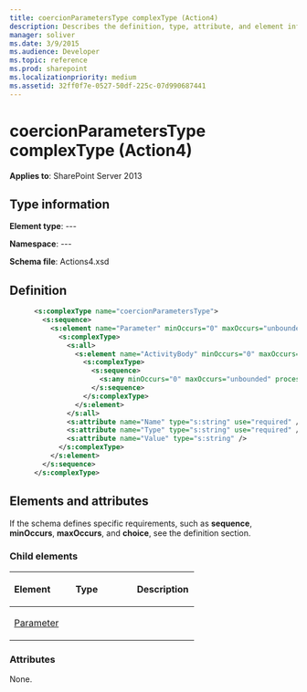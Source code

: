 ```yaml
---
title: coercionParametersType complexType (Action4)
description: Describes the definition, type, attribute, and element information for coercionParametersType complexType (Action4).
manager: soliver
ms.date: 3/9/2015
ms.audience: Developer
ms.topic: reference
ms.prod: sharepoint
ms.localizationpriority: medium
ms.assetid: 32ff0f7e-0527-50df-225c-07d990687441
---
```


# coercionParametersType complexType (Action4)

**Applies to**: SharePoint Server 2013

## Type information

**Element type**: ---

**Namespace**: ---

**Schema file**: Actions4.xsd

## Definition

```XML
      <s:complexType name="coercionParametersType">
        <s:sequence>
          <s:element name="Parameter" minOccurs="0" maxOccurs="unbounded">
            <s:complexType>
              <s:all>
                <s:element name="ActivityBody" minOccurs="0" maxOccurs="1">
                  <s:complexType>
                    <s:sequence>
                      <s:any minOccurs="0" maxOccurs="unbounded" processContents="skip" />
                    </s:sequence>
                  </s:complexType>
                </s:element>
              </s:all>
              <s:attribute name="Name" type="s:string" use="required" />
              <s:attribute name="Type" type="s:string" use="required" />
              <s:attribute name="Value" type="s:string" />
            </s:complexType>
          </s:element>
        </s:sequence>
      </s:complexType>
```

## Elements and attributes

If the schema defines specific requirements, such as **sequence**, **minOccurs**, **maxOccurs**, and **choice**, see the definition section.

### Child elements

<table>
<colgroup>
<col width="33%" />
<col width="33%" />
<col width="33%" />
</colgroup>
<thead>
<tr class="header">
<th align="left"><p>Element</p></th>
<th align="left"><p>Type</p></th>
<th align="left"><p>Description</p></th>
</tr>
</thead>
<tbody>
<tr class="odd">
<td align="left"><p><a href="parameter-element-coercionparameterstype-complextypeaction4.md">Parameter</a></p></td>
<td align="left"><p></p></td>
<td align="left"><p></p></td>
</tr>
</tbody>
</table>

### Attributes

None.









